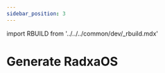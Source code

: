 ```yaml
---
sidebar_position: 3
---
```


import RBUILD from '../../../common/dev/\_rbuild.mdx'

# Generate RadxaOS

<RBUILD />

